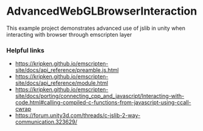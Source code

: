 # AdvancedWebGLBrowserInteraction
This example project demonstrates advanced use of jslib in unity when interacting with browser through emscripten layer

### Helpful links
- https://kripken.github.io/emscripten-site/docs/api_reference/preamble.js.html
- https://kripken.github.io/emscripten-site/docs/api_reference/module.html
- https://kripken.github.io/emscripten-site/docs/porting/connecting_cpp_and_javascript/Interacting-with-code.html#calling-compiled-c-functions-from-javascript-using-ccall-cwrap
- https://forum.unity3d.com/threads/c-jslib-2-way-communication.323629/
